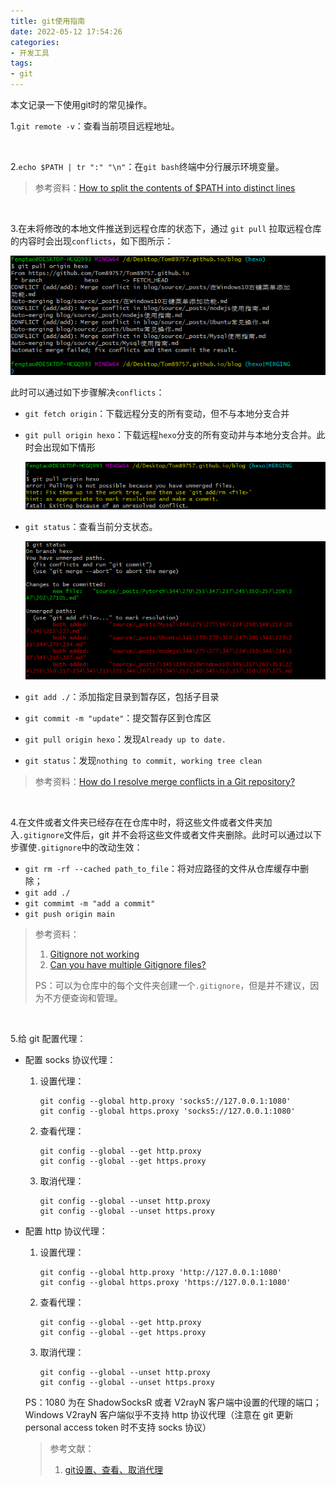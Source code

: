 ```yaml
---
title: git使用指南
date: 2022-05-12 17:54:26
categories:
- 开发工具
tags:
- git
---
```


本文记录一下使用git时的常见操作。

<!--more-->

1.`git remote -v`：查看当前项目远程地址。

</br>

2.`echo $PATH | tr ":" "\n"`：在`git bash`终端中分行展示环境变量。

> 参考资料：[How to split the contents of $PATH into distinct lines](https://stackoverflow.com/questions/33469374/how-to-split-the-contents-of-path-into-distinct-lines)

</br>

3.在未将修改的本地文件推送到远程仓库的状态下，通过 `git pull` 拉取远程仓库的内容时会出现`conflicts`，如下图所示：

![image-20220516212248506](https://raw.githubusercontent.com/Tom89757/ImageHost/main/hexo/image-20220516212248506.png?token=AKWAGW4TWAIV3UZMNZVZDRLCQJLUY)

此时可以通过如下步骤解决`conflicts`：

- `git fetch origin`：下载远程分支的所有变动，但不与本地分支合并

- `git pull origin hexo`：下载远程`hexo`分支的所有变动并与本地分支合并。此时会出现如下情形

  ![image-20220516212734022](https://raw.githubusercontent.com/Tom89757/ImageHost/main/hexo/image-20220516212734022.png?token=AKWAGWYZ35VBES4T4KXFT5LCQJLUG)

- `git status`：查看当前分支状态。

  ![image-20220516212832926](https://raw.githubusercontent.com/Tom89757/ImageHost/main/hexo/image-20220516212832926.png?token=AKWAGWYTCJTJYHQH53NVMFDCQJLUS)

- `git add ./`：添加指定目录到暂存区，包括子目录
- `git commit -m "update"`：提交暂存区到仓库区
- `git pull origin hexo`：发现`Already up to date.`
- `git status`：发现`nothing to commit, working tree clean`

> 参考资料：[How do I resolve merge conflicts in a Git repository?](https://stackoverflow.com/questions/161813/how-do-i-resolve-merge-conflicts-in-a-git-repository)

</br>

4.在文件或者文件夹已经存在在仓库中时，将这些文件或者文件夹加入`.gitignore`文件后，git 并不会将这些文件或者文件夹删除。此时可以通过以下步骤使`.gitignore`中的改动生效：

- `git rm -rf --cached path_to_file`：将对应路径的文件从仓库缓存中删除；
- `git add ./`
- `git commimt -m "add a commit"`
- `git push origin main`

> 参考资料：
>
> 1. [Gitignore not working](https://stackoverflow.com/questions/25436312/gitignore-not-working)
> 2. [Can you have multiple Gitignore files?](https://www.quora.com/Can-you-have-multiple-Gitignore-files)
>
> PS：可以为仓库中的每个文件夹创建一个`.gitignore`，但是并不建议，因为不方便查询和管理。

</br>

5.给 git 配置代理：

- 配置 socks 协议代理：

  1. 设置代理：

     ```
     git config --global http.proxy 'socks5://127.0.0.1:1080' 
     git config --global https.proxy 'socks5://127.0.0.1:1080'
     ```

  2. 查看代理：

     ```
     git config --global --get http.proxy
     git config --global --get https.proxy
     ```

  3. 取消代理：

     ```
     git config --global --unset http.proxy
     git config --global --unset https.proxy
     ```

- 配置 http 协议代理：

  1. 设置代理：

     ```
     git config --global http.proxy 'http://127.0.0.1:1080' 
     git config --global https.proxy 'https://127.0.0.1:1080'
     ```

  2. 查看代理：

     ```
     git config --global --get http.proxy
     git config --global --get https.proxy
     ```

  3. 取消代理：

     ```
     git config --global --unset http.proxy
     git config --global --unset https.proxy
     ```

  PS：1080 为在 ShadowSocksR 或者 V2rayN 客户端中设置的代理的端口；Windows V2rayN 客户端似乎不支持 http 协议代理（注意在 git 更新 personal access token 时不支持 socks 协议）
  
  > 参考文献：
  >
  > 1. [git设置、查看、取消代理](https://www.cnblogs.com/yongy1030/p/11699086.html)